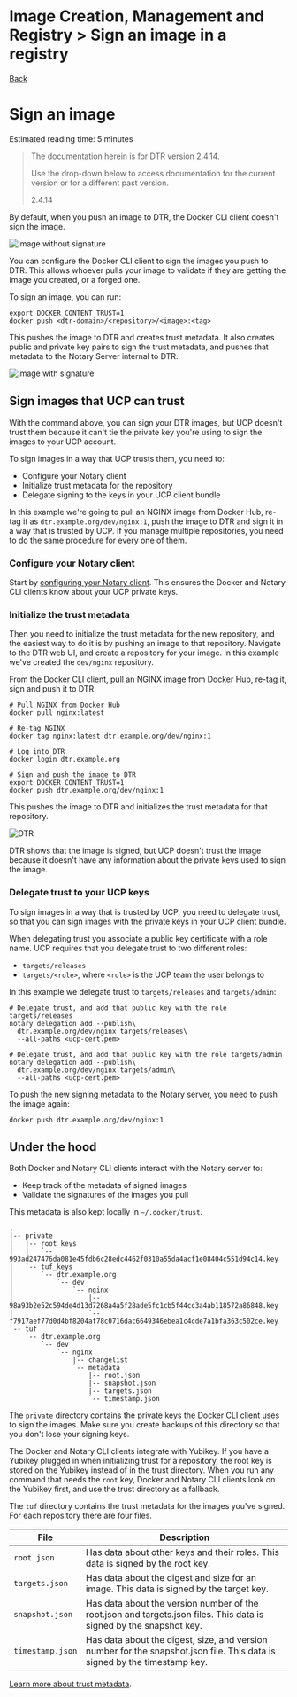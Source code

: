 # Image Creation, Management and Registry > Sign​ ​an ​​image ​​in ​​a ​​registry

[Back](./ReadMe.md)

Sign an image
=============

Estimated reading time: 5 minutes

> The documentation herein is for DTR version 2.4.14.
>
> Use the drop-down below to access documentation for the current version or for a different past version.
>
> 2.4.14

By default, when you push an image to DTR, the Docker CLI client doesn't sign the image.

![image without signature](https://docs.docker.com/datacenter/dtr/2.4/guides/images/sign-an-image-1.svg)

You can configure the Docker CLI client to sign the images you push to DTR. This allows whoever pulls your image to validate if they are getting the image you created, or a forged one.

To sign an image, you can run:

```
export DOCKER_CONTENT_TRUST=1
docker push <dtr-domain>/<repository>/<image>:<tag>

```

This pushes the image to DTR and creates trust metadata. It also creates public and private key pairs to sign the trust metadata, and pushes that metadata to the Notary Server internal to DTR.

![image with signature](https://docs.docker.com/datacenter/dtr/2.4/guides/images/sign-an-image-2.svg)

Sign images that UCP can trust[](https://docs.docker.com/datacenter/dtr/2.4/guides/user/manage-images/sign-images/#sign-images-that-ucp-can-trust)
--------------------------------------------------------------------------------------------------------------------------------------------------

With the command above, you can sign your DTR images, but UCP doesn't trust them because it can't tie the private key you're using to sign the images to your UCP account.

To sign images in a way that UCP trusts them, you need to:

-   Configure your Notary client
-   Initialize trust metadata for the repository
-   Delegate signing to the keys in your UCP client bundle

In this example we're going to pull an NGINX image from Docker Hub, re-tag it as `dtr.example.org/dev/nginx:1`, push the image to DTR and sign it in a way that is trusted by UCP. If you manage multiple repositories, you need to do the same procedure for every one of them.

### Configure your Notary client[](https://docs.docker.com/datacenter/dtr/2.4/guides/user/manage-images/sign-images/#configure-your-notary-client)

Start by [configuring your Notary client](https://docs.docker.com/datacenter/dtr/2.4/guides/user/access-dtr/configure-your-notary-client/). This ensures the Docker and Notary CLI clients know about your UCP private keys.

### Initialize the trust metadata[](https://docs.docker.com/datacenter/dtr/2.4/guides/user/manage-images/sign-images/#initialize-the-trust-metadata)

Then you need to initialize the trust metadata for the new repository, and the easiest way to do it is by pushing an image to that repository. Navigate to the DTR web UI, and create a repository for your image. In this example we've created the `dev/nginx` repository.

From the Docker CLI client, pull an NGINX image from Docker Hub, re-tag it, sign and push it to DTR.

```
# Pull NGINX from Docker Hub
docker pull nginx:latest

# Re-tag NGINX
docker tag nginx:latest dtr.example.org/dev/nginx:1

# Log into DTR
docker login dtr.example.org

# Sign and push the image to DTR
export DOCKER_CONTENT_TRUST=1
docker push dtr.example.org/dev/nginx:1

```

This pushes the image to DTR and initializes the trust metadata for that repository.

![DTR](https://docs.docker.com/datacenter/dtr/2.4/guides/images/sign-an-image-3.png)

DTR shows that the image is signed, but UCP doesn't trust the image because it doesn't have any information about the private keys used to sign the image.

### Delegate trust to your UCP keys[](https://docs.docker.com/datacenter/dtr/2.4/guides/user/manage-images/sign-images/#delegate-trust-to-your-ucp-keys)

To sign images in a way that is trusted by UCP, you need to delegate trust, so that you can sign images with the private keys in your UCP client bundle.

When delegating trust you associate a public key certificate with a role name. UCP requires that you delegate trust to two different roles:

-   `targets/releases`
-   `targets/<role>`, where `<role>` is the UCP team the user belongs to

In this example we delegate trust to `targets/releases` and `targets/admin`:

```
# Delegate trust, and add that public key with the role targets/releases
notary delegation add --publish\
  dtr.example.org/dev/nginx targets/releases\
  --all-paths <ucp-cert.pem>

# Delegate trust, and add that public key with the role targets/admin
notary delegation add --publish\
  dtr.example.org/dev/nginx targets/admin\
  --all-paths <ucp-cert.pem>

```

To push the new signing metadata to the Notary server, you need to push the image again:

```
docker push dtr.example.org/dev/nginx:1

```

Under the hood[](https://docs.docker.com/datacenter/dtr/2.4/guides/user/manage-images/sign-images/#under-the-hood)
------------------------------------------------------------------------------------------------------------------

Both Docker and Notary CLI clients interact with the Notary server to:

-   Keep track of the metadata of signed images
-   Validate the signatures of the images you pull

This metadata is also kept locally in `~/.docker/trust`.

```
.
|-- private
|   |-- root_keys
|   |   `-- 993ad247476da081e45fdb6c28edc4462f0310a55da4acf1e08404c551d94c14.key
|   `-- tuf_keys
|       `-- dtr.example.org
|           `-- dev
|               `-- nginx
|                   |-- 98a93b2e52c594de4d13d7268a4a5f28ade5fc1cb5f44cc3a4ab118572a86848.key
|                   `-- f7917aef77d0d4bf8204af78c0716dac6649346ebea1c4cde7a1bfa363c502ce.key
`-- tuf
    `-- dtr.example.org
        `-- dev
            `-- nginx
                |-- changelist
                `-- metadata
                    |-- root.json
                    |-- snapshot.json
                    |-- targets.json
                    `-- timestamp.json

```

The `private` directory contains the private keys the Docker CLI client uses to sign the images. Make sure you create backups of this directory so that you don't lose your signing keys.

The Docker and Notary CLI clients integrate with Yubikey. If you have a Yubikey plugged in when initializing trust for a repository, the root key is stored on the Yubikey instead of in the trust directory. When you run any command that needs the `root` key, Docker and Notary CLI clients look on the Yubikey first, and use the trust directory as a fallback.

The `tuf` directory contains the trust metadata for the images you've signed. For each repository there are four files.

| File | Description |
| --- | --- |
| `root.json` | Has data about other keys and their roles. This data is signed by the root key. |
| `targets.json` | Has data about the digest and size for an image. This data is signed by the target key. |
| `snapshot.json` | Has data about the version number of the root.json and targets.json files. This data is signed by the snapshot key. |
| `timestamp.json` | Has data about the digest, size, and version number for the snapshot.json file. This data is signed by the timestamp key. |

[Learn more about trust metadata](https://docs.docker.com/notary/service_architecture/).